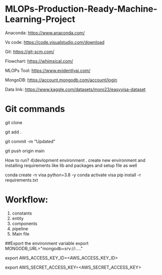 # MLOPs-Production-Ready-Machine-Learning-Project


Anaconda: https://www.anaconda.com/

Vs code: https://code.visualstudio.com/download

Git: https://git-scm.com/

Flowchart: https://whimsical.com/

MLOPs Tool: https://www.evidentlyai.com/

MongoDB: https://account.mongodb.com/account/login

Data link: https://www.kaggle.com/datasets/moro23/easyvisa-dataset


# Git commands
git clone 

git add .

git commit -m "Updated"

git push origin main



How to run?
4)devlopment environment
. create new environment and installing requirements like lib and packages and setup file as well 

conda create -n visa python=3.8 -y
conda activate visa
pip install -r requirements.txt



# Workflow:
1. constants
2. entity
3. components
4. pipeline
5. Main file


##Export the environment variable
export MONGODB_URL="mongodb+srv://<username>:<password>...."

export AWS_ACCESS_KEY_ID=<AWS_ACCESS_KEY_ID>

export AWS_SECRET_ACCESS_KEY=<AWS_SECRET_ACCESS_KEY>
